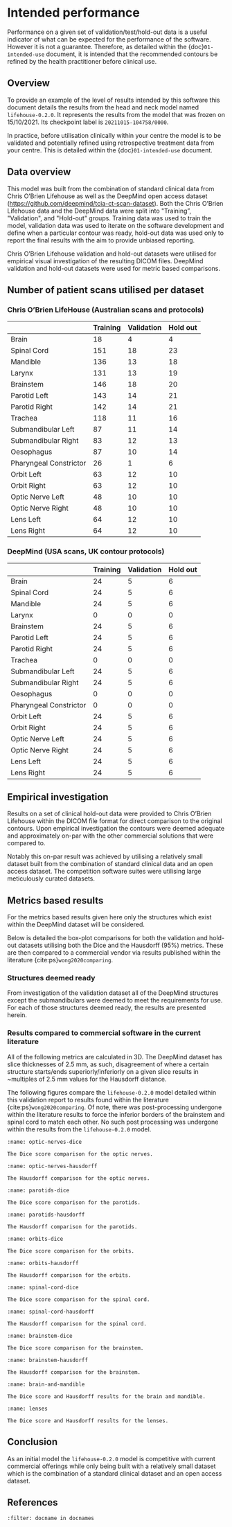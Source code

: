 # Intended performance

Performance on a given set of validation/test/hold-out data is a useful
indicator of what can be expected for the performance of the software. However
it is not a guarantee. Therefore, as detailed within the {doc}`01-intended-use`
document, it is intended that the recommended contours be refined by the health
practitioner before clinical use.

## Overview

To provide an example of the level of results intended by this software this
document details the results from the head and neck model named
`lifehouse-0.2.0`. It represents the results from the model that was frozen on
15/10/2021. Its checkpoint label is `20211015-104758/0000`.

In practice, before utilisation clinically within your centre the model is to
be validated and potentially refined using retrospective treatment data from
your centre. This is detailed within the {doc}`01-intended-use` document.

## Data overview

This model was built from the combination of standard clinical data from Chris
O’Brien Lifehouse as well as the DeepMind open access dataset
(https://github.com/deepmind/tcia-ct-scan-dataset). Both the Chris O’Brien
Lifehouse data and the DeepMind data were split into "Training”, "Validation",
and "Hold-out" groups. Training data was used to train the model, validation
data was used to iterate on the software development and define when a
particular contour was ready, hold-out data was used only to report the final
results with the aim to provide unbiased reporting.

Chris O’Brien Lifehouse validation and hold-out datasets were utilised for
empirical visual investigation of the resulting DICOM files. DeepMind
validation and hold-out datasets were used for metric based comparisons.

## Number of patient scans utilised per dataset

### Chris O’Brien LifeHouse (Australian scans and protocols)

|                        | Training | Validation | Hold out |
| ---------------------- | -------- | ---------- | -------- |
| Brain                  | 18       | 4          | 4        |
| Spinal Cord            | 151      | 18         | 23       |
| Mandible               | 136      | 13         | 18       |
| Larynx                 | 131      | 13         | 19       |
| Brainstem              | 146      | 18         | 20       |
| Parotid Left           | 143      | 14         | 21       |
| Parotid Right          | 142      | 14         | 21       |
| Trachea                | 118      | 11         | 16       |
| Submandibular Left     | 87       | 11         | 14       |
| Submandibular Right    | 83       | 12         | 13       |
| Oesophagus             | 87       | 10         | 14       |
| Pharyngeal Constrictor | 26       | 1          | 6        |
| Orbit Left             | 63       | 12         | 10       |
| Orbit Right            | 63       | 12         | 10       |
| Optic Nerve Left       | 48       | 10         | 10       |
| Optic Nerve Right      | 48       | 10         | 10       |
| Lens Left              | 64       | 12         | 10       |
| Lens Right             | 64       | 12         | 10       |

### DeepMind (USA scans, UK contour protocols)

|                        | Training | Validation | Hold out |
| ---------------------- | -------- | ---------- | -------- |
| Brain                  | 24       | 5          | 6        |
| Spinal Cord            | 24       | 5          | 6        |
| Mandible               | 24       | 5          | 6        |
| Larynx                 | 0        | 0          | 0        |
| Brainstem              | 24       | 5          | 6        |
| Parotid Left           | 24       | 5          | 6        |
| Parotid Right          | 24       | 5          | 6        |
| Trachea                | 0        | 0          | 0        |
| Submandibular Left     | 24       | 5          | 6        |
| Submandibular Right    | 24       | 5          | 6        |
| Oesophagus             | 0        | 0          | 0        |
| Pharyngeal Constrictor | 0        | 0          | 0        |
| Orbit Left             | 24       | 5          | 6        |
| Orbit Right            | 24       | 5          | 6        |
| Optic Nerve Left       | 24       | 5          | 6        |
| Optic Nerve Right      | 24       | 5          | 6        |
| Lens Left              | 24       | 5          | 6        |
| Lens Right             | 24       | 5          | 6        |

## Empirical investigation

Results on a set of clinical hold-out data were provided to Chris O’Brien
Lifehouse within the DICOM file format for direct comparison to the original
contours. Upon empirical investigation the contours were deemed adequate and
approximately on-par with the other commercial solutions that were compared to.

Notably this on-par result was achieved by utilising a relatively small dataset
built from the combination of standard clinical data and an open access
dataset. The competition software suites were utilising large meticulously
curated datasets.

## Metrics based results

For the metrics based results given here only the structures which exist within
the DeepMind dataset will be considered.

Below is detailed the box-plot comparisons for both the validation and hold-out
datasets utilising both the Dice and the Hausdorff (95%) metrics. These are
then compared to a commercial vendor via results published within the
literature {cite:ps}`wong2020comparing`.

### Structures deemed ready

From investigation of the validation dataset all of the DeepMind structures
except the submandibulars were deemed to meet the requirements for use. For
each of those structures deemed ready, the results are presented herein.

### Results compared to commercial software in the current literature

All of the following metrics are calculated in 3D. The DeepMind dataset has
slice thicknesses of 2.5 mm, as such, disagreement of where a certain structure
starts/ends superiorly/inferiorly on a given slice results in ~multiples of 2.5
mm values for the Hausdorff distance.

The following figures compare the `lifehouse-0.2.0` model detailed within this
validation report to results found within the literature
{cite:ps}`wong2020comparing`. Of note, there was post-processing undergone
within the literature results to force the inferior borders of the brainstem
and spinal cord to match each other. No such post processing was undergone
within the results from the `lifehouse-0.2.0` model.

```{figure} img/val/optic-nerves-dice.png
:name: optic-nerves-dice

The Dice score comparison for the optic nerves.
```

```{figure} img/val/optic-nerves-hausdorff.png
:name: optic-nerves-hausdorff

The Hausdorff comparison for the optic nerves.
```

```{figure} img/val/parotids-dice.png
:name: parotids-dice

The Dice score comparison for the parotids.
```

```{figure} img/val/parotids-hausdorff.png
:name: parotids-hausdorff

The Hausdorff comparison for the parotids.
```

```{figure} img/val/orbits-dice.png
:name: orbits-dice

The Dice score comparison for the orbits.
```

```{figure} img/val/orbits-hausdorff.png
:name: orbits-hausdorff

The Hausdorff comparison for the orbits.
```

```{figure} img/val/spinal-cord-dice.png
:name: spinal-cord-dice

The Dice score comparison for the spinal cord.
```

```{figure} img/val/spinal-cord-hausdorff.png
:name: spinal-cord-hausdorff

The Hausdorff comparison for the spinal cord.
```

```{figure} img/val/brainstem-dice.png
:name: brainstem-dice

The Dice score comparison for the brainstem.
```

```{figure} img/val/brainstem-hausdorff.png
:name: brainstem-hausdorff

The Hausdorff comparison for the brainstem.
```

```{figure} img/val/brain-and-mandible.png
:name: brain-and-mandible

The Dice score and Hausdorff results for the brain and mandible.
```

```{figure} img/val/lenses.png
:name: lenses

The Dice score and Hausdorff results for the lenses.
```

## Conclusion

As an initial model the `lifehouse-0.2.0` model is competitive with current
commercial offerings while only being built with a relatively small dataset
which is the combination of a standard clinical dataset and an open access
dataset.

## References

```{bibliography}
:filter: docname in docnames
```
